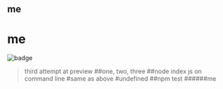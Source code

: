 
## me
# me
![badge](https://img.shields.io/badge/License-MIT-blue.svg)
>  third attempt at preview
##one, two, three
##node index js on command line
#same as above
#undefined
##npm test
######me

